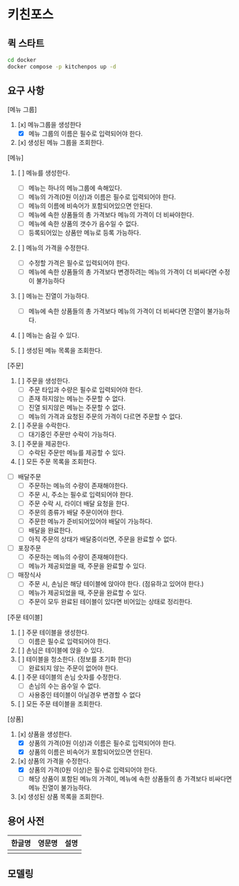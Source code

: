 # 키친포스

## 퀵 스타트

```sh
cd docker
docker compose -p kitchenpos up -d
```

## 요구 사항
[메뉴 그룹]

1. [x] 메뉴그룹을 생성한다
   - [x] 메뉴 그룹의 이름은 필수로 입력되어야 한다.
2. [x] 생성된 메뉴 그룹을 조회한다.

[메뉴]

1. [ ] 메뉴를 생성한다.
    - [ ] 메뉴는 하나의 메뉴그룹에 속해있다.
    - [ ] 메뉴의 가격(0원 이상)과 이름은 필수로 입력되어야 한다.
    - [ ] 메뉴의 이름에 비속어가 포함되어있으면 안된다.
    - [ ] 메뉴에 속한 상품들의 총 가격보다 메뉴의 가격이 더 비싸야한다.
    - [ ] 메뉴에 속한 상품의 갯수가 음수일 수 없다.
    - [ ] 등록되어있는 상품만 메뉴로 등록 가능하다.

2. [ ] 메뉴의 가격을 수정한다.
    - [ ] 수정할 가격은 필수로 입력되어야 한다.
    - [ ] 메뉴에 속한 상품들의 총 가격보다 변경하려는 메뉴의 가격이 더 비싸다면 수정이 불가능하다

3. [ ] 메뉴는 진열이 가능하다.
    - [ ] 메뉴에 속한 상품들의 총 가격보다 메뉴의 가격이 더 비싸다면 진열이 불가능하다.

4. [ ] 메뉴는 숨길 수 있다.

5. [ ] 생성된 메뉴 목록을 조회한다.

[주문]
1. [ ] 주문을 생성한다.
    - [ ] 주문 타입과 수량은 필수로 입력되어야 한다.
    - [ ] 존재 하지않는 메뉴는 주문할 수 없다.
    - [ ] 진열 되지않은 메뉴는 주문할 수 없다.
    - [ ] 메뉴의 가격과 요청된 주문의 가격이 다르면 주문할 수 없다.
2. [ ] 주문을 수락한다.
    - [ ] 대기중인 주문만 수락이 가능하다.
3. [ ] 주문을 제공한다.
    - [ ] 수락된 주문만 메뉴를 제공할 수 있다.
4. [ ] 모든 주문 목록을 조회한다.
- [ ] 배달주문
  - [ ] 주문하는 메뉴의 수량이 존재해야한다.
  - [ ] 주문 시, 주소는 필수로 입력되어야 한다.
  - [ ] 주문 수락 시, 라이더 배달 요청을 한다.
  - [ ] 주문의 종류가 배달 주문이어야 한다.
  - [ ] 주문한 메뉴가 준비되어있어야 배달이 가능하다.
  - [ ] 배달을 완료한다.
  - [ ] 아직 주문의 상태가 배달중이라면, 주문을 완료할 수 없다.
- [ ] 포장주문
  - [ ] 주문하는 메뉴의 수량이 존재해야한다.
  - [ ] 메뉴가 제공되었을 때, 주문을 완료할 수 있다.
- [ ] 매장식사
  - [ ] 주문 시, 손님은 해당 테이블에 앉아야 한다. (점유하고 있어야 한다.)
  - [ ] 메뉴가 제공되었을 때, 주문을 완료할 수 있다.
  - [ ] 주문이 모두 완료된 테이블이 있다면 비어있는 상태로 정리한다.

[주문 테이블]

1. [ ] 주문 테이블을 생성한다.
    - [ ] 이름은 필수로 입력되어야 한다.
2. [ ] 손님은 테이블에 앉을 수 있다.
3. [ ] 테이블을 청소한다. (정보를 초기화 한다)
    - [ ] 완료되지 않는 주문이 없어야 한다.
4. [ ] 주문 테이블의 손님 숫자를 수정한다.
    - [ ] 손님의 수는 음수일 수 없다.
    - [ ] 사용중인 테이블이 아닐경우 변경할 수 없다
5. [ ] 모든 주문 테이블을 조회한다.

[상품]

1. [x] 상품을 생성한다.
    - [x] 상품의 가격(0원 이상)과 이름은 필수로 입력되어야 한다.
    - [x] 상품의 이름은 비속어가 포함되어있으면 안된다.
2. [x] 상품의 가격을 수정한다.
    - [X] 상품의 가격(0원 이상)은 필수로 입력되어야 한다.
    - [ ] 해당 상품이 포함된 메뉴의 가격이, 메뉴에 속한 상품들의 총 가격보다 비싸다면 메뉴 진열이 불가능하다.
3. [x] 생성된 상품 목록을 조회한다.


## 용어 사전

| 한글명 | 영문명 | 설명 |
| --- | --- | --- |
|  |  |  |

## 모델링
